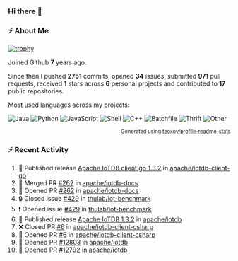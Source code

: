 ### Hi there 👋

### :zap: About Me

[![trophy](https://github-profile-trophy.vercel.app/?username=HTHou&theme=onedark)](https://github.com/ryo-ma/github-profile-trophy)
   
Joined Github **7** years ago.

Since then I pushed **2751** commits, opened **34** issues, submitted **971** pull requests, received **1** stars across **6** personal projects and contributed to **17** public repositories.

Most used languages across my projects:

![Java](https://img.shields.io/static/v1?style=flat-square&label=%E2%A0%80&color=555&labelColor=%23b07219&message=Java%EF%B8%B196.4%25)
![Python](https://img.shields.io/static/v1?style=flat-square&label=%E2%A0%80&color=555&labelColor=%233572A5&message=Python%EF%B8%B10.8%25)
![JavaScript](https://img.shields.io/static/v1?style=flat-square&label=%E2%A0%80&color=555&labelColor=%23f1e05a&message=JavaScript%EF%B8%B10.6%25)
![Shell](https://img.shields.io/static/v1?style=flat-square&label=%E2%A0%80&color=555&labelColor=%2389e051&message=Shell%EF%B8%B10.4%25)
![C++](https://img.shields.io/static/v1?style=flat-square&label=%E2%A0%80&color=555&labelColor=%23f34b7d&message=C%2B%2B%EF%B8%B10.4%25)
![Batchfile](https://img.shields.io/static/v1?style=flat-square&label=%E2%A0%80&color=555&labelColor=%23C1F12E&message=Batchfile%EF%B8%B10.3%25)
![Thrift](https://img.shields.io/static/v1?style=flat-square&label=%E2%A0%80&color=555&labelColor=%23D12127&message=Thrift%EF%B8%B10.2%25)
![Other](https://img.shields.io/static/v1?style=flat-square&label=%E2%A0%80&color=555&labelColor=%23ededed&message=Other%EF%B8%B10.4%25)

<p align="right"><sub>Generated using <a href="https://github.com/marketplace/actions/profile-readme-stats">teoxoy/profile-readme-stats</a></sub></p>


<!--![](https://github.com/HTHou/HTHou/blob/output/github-contribution-grid-snake.svg)-->

<!--![Haonan Hou's github stats](https://github-readme-stats.vercel.app/api?username=HTHou&count_private=true&show_icons=true&theme=onedark)-->

<!--![Haonan Hou's wakatime stats](https://github-readme-stats.vercel.app/api/wakatime?username=HTHou&layout=compact&theme=onedark)-->

<!--![Top Langs](https://github-readme-stats.vercel.app/api/top-langs/?username=HTHou&theme=onedark&layout=compact)-->

### :zap: Recent Activity
<!--START_SECTION:activity-->
1. 🚀 Published release [Apache IoTDB client go 1.3.2](https://github.com/apache/iotdb-client-go/releases/tag/v1.3.2) in [apache/iotdb-client-go](https://github.com/apache/iotdb-client-go)
2. 🎉 Merged PR [#262](https://github.com/apache/iotdb-docs/pull/262) in [apache/iotdb-docs](https://github.com/apache/iotdb-docs)
3. 💪 Opened PR [#262](https://github.com/apache/iotdb-docs/pull/262) in [apache/iotdb-docs](https://github.com/apache/iotdb-docs)
4. 🔒 Closed issue [#429](https://github.com/thulab/iot-benchmark/issues/429) in [thulab/iot-benchmark](https://github.com/thulab/iot-benchmark)
5. ❗ Opened issue [#429](https://github.com/thulab/iot-benchmark/issues/429) in [thulab/iot-benchmark](https://github.com/thulab/iot-benchmark)
6. 🚀 Published release [Apache IoTDB 1.3.2](https://github.com/apache/iotdb/releases/tag/v1.3.2) in [apache/iotdb](https://github.com/apache/iotdb)
7. ❌ Closed PR [#6](https://github.com/apache/iotdb-client-csharp/pull/6) in [apache/iotdb-client-csharp](https://github.com/apache/iotdb-client-csharp)
8. 💪 Opened PR [#6](https://github.com/apache/iotdb-client-csharp/pull/6) in [apache/iotdb-client-csharp](https://github.com/apache/iotdb-client-csharp)
9. 💪 Opened PR [#12803](https://github.com/apache/iotdb/pull/12803) in [apache/iotdb](https://github.com/apache/iotdb)
10. 💪 Opened PR [#12792](https://github.com/apache/iotdb/pull/12792) in [apache/iotdb](https://github.com/apache/iotdb)
<!--END_SECTION:activity-->

<!--
**HTHou/HTHou** is a ✨ _special_ ✨ repository because its `README.md` (this file) appears on your GitHub profile.

Here are some ideas to get you started:

- 🔭 I’m currently working on ...
- 🌱 I’m currently learning ...
- 👯 I’m looking to collaborate on ...
- 🤔 I’m looking for help with ...
- 💬 Ask me about ...
- 📫 How to reach me: ...
- 😄 Pronouns: ...
- ⚡ Fun fact: ...
-->
